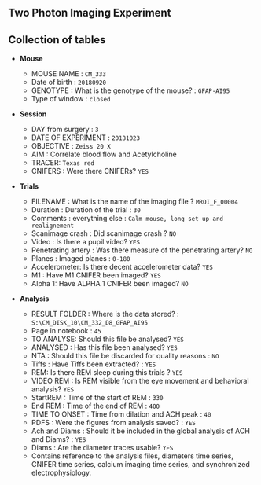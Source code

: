 ## Two Photon Imaging Experiment


## Collection of tables

- __Mouse__
  - MOUSE	NAME : `CM_333`
  - Date of birth : `20180920`
  - GENOTYPE : What is the genotype of the mouse? : `GFAP-AI95`
  - Type of window : `closed`

- __Session__
  - DAY from surgery : `3`
  - DATE OF EXPERIMENT : `20181023`
  - OBJECTIVE : `Zeiss 20 X`
  - AIM : Correlate blood flow and Acetylcholine
  - TRACER: `Texas red`
  - CNIFERS : Were there CNIFERs? `YES`

- __Trials__
  - FILENAME : What is the name of the imaging file ? `MROI_F_00004`
  - Duration : Duration of the trial : `30`
  - Comments : everything else : `Calm mouse, long set up and realignement`
  - Scanimage crash : Did scanimage crash ? `NO`
  - Video :  Is there a pupil video? `YES`
  - Penetrating artery : Was there measure of the penetrating artery? `NO`
  - Planes	: Imaged planes : `0-180`
  - Accelerometer: Is there decent accelerometer data? `YES`
  - M1 : Have M1 CNIFER been imaged? `YES`
  - Alpha 1: Have ALPHA 1 CNIFER been imaged? `NO`

- __Analysis__
  - RESULT FOLDER	 : Where is the data stored? : `S:\CM_DISK_10\CM_332_D8_GFAP_AI95`
  - Page in notebook : `45`
  - TO ANALYSE: Should this file be analysed? `YES`
  - ANALYSED : Has this file been analysed? `YES`
  - NTA : Should this file be discarded for quality reasons : `NO`
  - Tiffs : Have Tiffs been extracted? : `YES`
  - REM: Is there REM sleep during this trials ? `YES`
  - VIDEO REM : Is REM visible from the eye movement and behavioral analysis? `YES`
  - StartREM :  Time of the start of REM : `330`
  - End REM : Time of the end of REM : `400`
  - TIME TO ONSET	 : Time from dilation and ACH peak  : `40`
  - PDFS : Were the figures from analysis saved? : `YES`
  - Ach and Diams : Should it be included in the global analysis of ACH and Diams? : `YES`
  - Diams : Are the diameter traces usable?  `YES`
  - Contains reference to the analysis files, diameters time series, CNIFER time series, calcium imaging time series, and synchronized electrophysiology.

